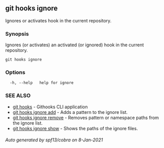 ## git hooks ignore

Ignores or activates hook in the current repository.

### Synopsis

Ignores (or activates) an activated (or ignored)
hook in the current repository.

```
git hooks ignore
```

### Options

```
  -h, --help   help for ignore
```

### SEE ALSO

* [git hooks](git_hooks.md)	 - Githooks CLI application
* [git hooks ignore add](git_hooks_ignore_add.md)	 - Adds a pattern to the ignore list.
* [git hooks ignore remove](git_hooks_ignore_remove.md)	 - Removes pattern or namespace paths from the ignore list.
* [git hooks ignore show](git_hooks_ignore_show.md)	 - Shows the paths of the ignore files.

###### Auto generated by spf13/cobra on 8-Jan-2021
